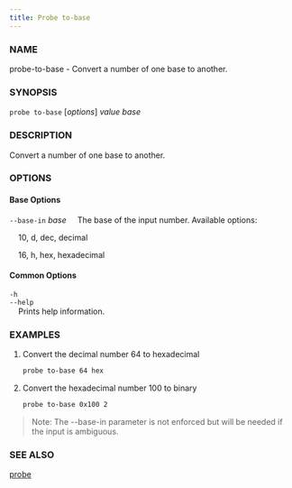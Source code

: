 ```yaml
---
title: Probe to-base
---
```


### NAME

probe-to-base - Convert a number of one base to another.

### SYNOPSIS

`probe to-base` [*options*] _value_ _base_

### DESCRIPTION

Convert a number of one base to another.

### OPTIONS

#### Base Options

`--base-in` _base_
&nbsp;&nbsp;&nbsp;&nbsp;The base of the input number. Available options:

&nbsp;&nbsp;&nbsp;&nbsp;10, d, dec, decimal

&nbsp;&nbsp;&nbsp;&nbsp;16, h, hex, hexadecimal

#### Common Options

`-h`  
`--help`  
&nbsp;&nbsp;&nbsp;&nbsp;Prints help information.

### EXAMPLES

1. Convert the decimal number 64 to hexadecimal

   ```sh
   probe to-base 64 hex
   ```

2. Convert the hexadecimal number 100 to binary
   ```sh
   probe to-base 0x100 2
   ```

> Note: The --base-in parameter is not enforced but will be needed if the input is ambiguous.

### SEE ALSO

[probe](./probe.md)
